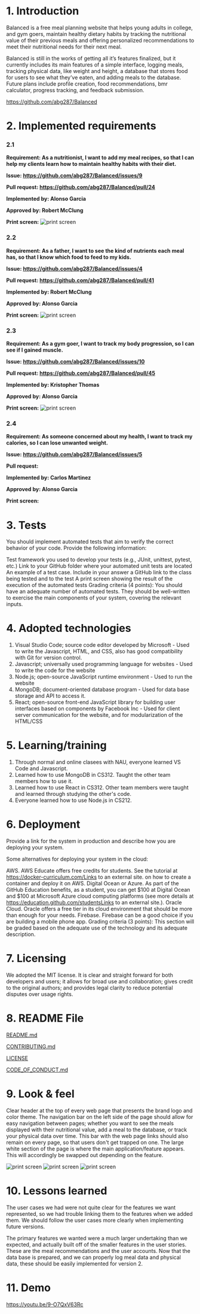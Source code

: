 # 1. Introduction

Balanced is a free meal planning website that helps young adults in college, and gym goers, maintain healthy dietary habits by tracking the nutritional value of their previous meals and offering personalized recommendations to meet their nutritional needs for their next meal.

Balanced is still in the works of getting all it’s features finalized, but it currently includes its main features of a simple interface, logging meals, tracking physical data, like weight and height, a database that stores food for users to see what they’ve eaten, and adding meals to the database. Future plans include profile creation, food recommendations, bmr calculator, progress tracking, and feedback submission.

https://github.com/abg287/Balanced

# 2. Implemented requirements

### 2.1

**Requirement: As a nutritionist, I want to add my meal recipes, so that I can help my clients learn how to maintain healthy habits with their diet.**

**Issue: https://github.com/abg287/Balanced/issues/9**

**Pull request: https://github.com/abg287/Balanced/pull/24**

**Implemented by: Alonso Garcia**

**Approved by: Robert McClung**

**Print screen:** ![print screen](./images/AddFood.png)

### 2.2

**Requirement: As a father, I want to see the kind of nutrients each meal has, so that I know which food to feed to my kids.**

**Issue: https://github.com/abg287/Balanced/issues/4**

**Pull request: https://github.com/abg287/Balanced/pull/41**

**Implemented by: Robert McClung**

**Approved by: Alonso Garcia**

**Print screen:** ![print screen](./images/NutritionalData.png)

### 2.3
**Requirement: As a gym goer, I want to track my body progression, so I can see if I gained muscle.**


**Issue: https://github.com/abg287/Balanced/issues/10**

**Pull request: https://github.com/abg287/Balanced/pull/45**

**Implemented by: Kristopher Thomas**

**Approved by: Alonso Garcia**

**Print screen:** ![print screen](./images/PhysicalData.png)

### 2.4

**Requirement: As someone concerned about my health, I want to track my calories, so I can lose unwanted weight.**

**Issue: https://github.com/abg287/Balanced/issues/5**

**Pull request:**

**Implemented by: Carlos Martinez**

**Approved by: Alonso Garcia**

**Print screen:**

# 3. Tests

You should implement automated tests that aim to verify the correct behavior of your code. Provide the following information:

Test framework you used to develop your tests (e.g., JUnit, unittest, pytest, etc.)
Link to your GitHub folder where your automated unit tests are located
An example of a test case. Include in your answer a GitHub link to the class being tested and to the test
A print screen showing the result of the execution of the automated tests
Grading criteria (4 points): You should have an adequate number of automated tests. They should be well-written to exercise the main components of your system, covering the relevant inputs.

# 4. Adopted technologies

1. Visual Studio Code; source code editor developed by Microsoft - Used to write the Javascript, HTML, and CSS, also has good compatibility with Git for version control.
2. Javascript; universally used programming language for websites - Used to write the code for the website
3. Node.js; open-source JavaScript runtime environment - Used to run the website
4. MongoDB; document-oriented database program - Used for data base storage and API to access it.
5. React; open-source front-end JavaScript library for building user interfaces based on components by Facebook Inc - Used for client server communication for the website, and for modularization of the HTML/CSS

# 5. Learning/training

1. Through normal and online clasees with NAU, everyone learned VS Code and Javascript.
2. Learned how to use MongoDB in CS312. Taught the other team members how to use it.
3. Learned how to use React in CS312. Other team members were taught and learned through studying the other's code.
4. Everyone learned how to use Node.js in CS212. 

# 6. Deployment

Provide a link for the system in production and describe how you are deploying your system. 

Some alternatives for deploying your system in the cloud: 

AWS. AWS Educate offers free credits for students. See the tutorial at https://docker-curriculum.com/Links to an external site. on how to create a container and deploy it on AWS. 
Digital Ocean or Azure. As part of the GitHub Education benefits, as a student, you can get $100 at Digital Ocean and $100 at Microsoft Azure cloud computing platforms (see more details at https://education.github.com/studentsLinks to an external site.).
Oracle Cloud. Oracle offers a free tier in its cloud environment that should be more than enough for your needs.
Firebase. Firebase can be a good choice if you are building a mobile phone app. 
 Grading criteria (3 points): This section will be graded based on the adequate use of the technology and its adequate description. 

# 7. Licensing

We adopted the MIT license. It is clear and straight forward for both developers and users; it allows for broad use and collaboration; gives credit to the original authors; and provides legal clarity to reduce potential disputes over usage rights.

# 8. README File

[README.md](https://github.com/abg287/Balanced/blob/deliverables/README.md)

[CONTRIBUTING.md](https://github.com/abg287/Balanced/blob/deliverables/CONTRIBUTING.md)

[LICENSE](https://github.com/abg287/Balanced/blob/deliverables/LICENSE)

[CODE_OF_CONDUCT.md](https://github.com/abg287/Balanced/blob/deliverables/CODE_OF_CONDUCT.md)

# 9. Look & feel

Clear header at the top of every web page that presents the brand logo and color theme. The navigation bar on the left side of the page should allow for easy navigation between pages; whether you want to see the meals displayed with their nutritional value, add a meal to the database, or track your physical data over time. This bar with the web page links should also remain on every page, so that users don't get trapped on one. The large white section of the page is where the main application/feature appears. This will accordingly be swapped out depending on the feature. 

![print screen](./images/AddFood.png)
![print screen](./images/NutritionalData.png)
![print screen](./images/PhysicalData.png)

# 10. Lessons learned

The user cases we had were not quite clear for the features we want represented, so we had trouble linking them to the features when we added them. We should follow the user cases more clearly when implementing future versions.

The primary features we wanted were a much larger undertaking than we expected, and actually built off of the smaller features in the user stories. These are the meal recommendations and the user accounts. Now that the data base is prepared, and we can properly log meal data and physical data, these should be easily implemented for version 2.

# 11. Demo

https://youtu.be/9-O7QxV63Rc
